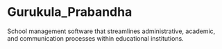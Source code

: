 # Gurukula_Prabandha
School management software that streamlines administrative, academic, and communication processes within educational institutions.
